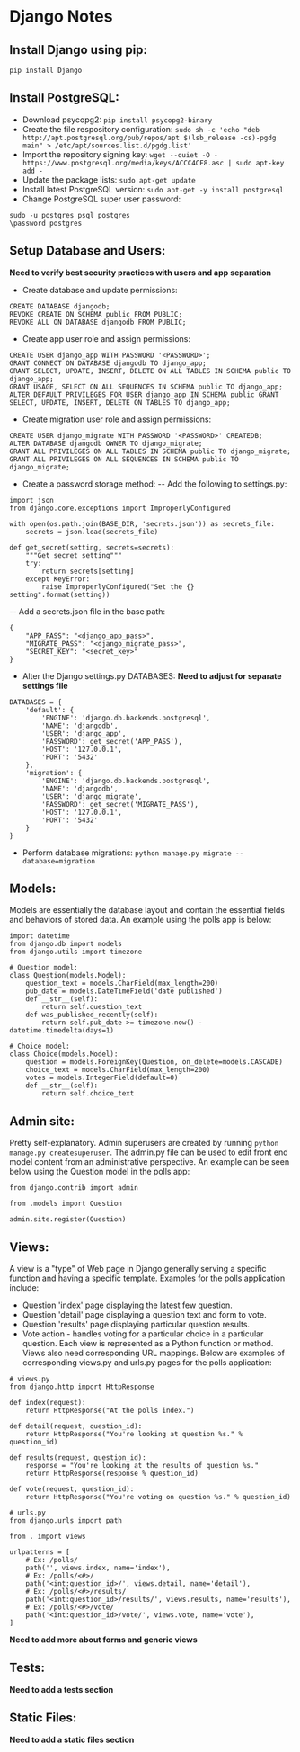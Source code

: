 # Django Notes

## Install Django using pip:
```pip install Django```
  
## Install PostgreSQL:
- Download psycopg2:
```pip install psycopg2-binary```
- Create the file respository configuration:
```sudo sh -c 'echo "deb http://apt.postgresql.org/pub/repos/apt $(lsb_release -cs)-pgdg main" > /etc/apt/sources.list.d/pgdg.list'```
- Import the repository signing key:
```wget --quiet -O - https://www.postgresql.org/media/keys/ACCC4CF8.asc | sudo apt-key add -```
- Update the package lists:
```sudo apt-get update```
- Install latest PostgreSQL version:
```sudo apt-get -y install postgresql```
- Change PostgreSQL super user password:
```
sudo -u postgres psql postgres
\password postgres
```
## Setup Database and Users:
**Need to verify best security practices with users and app separation**
- Create database and update permissions:
```
CREATE DATABASE djangodb;
REVOKE CREATE ON SCHEMA public FROM PUBLIC;
REVOKE ALL ON DATABASE djangodb FROM PUBLIC;
```
- Create app user role and assign permissions:
```
CREATE USER django_app WITH PASSWORD '<PASSWORD>';
GRANT CONNECT ON DATABASE djangodb TO django_app;
GRANT SELECT, UPDATE, INSERT, DELETE ON ALL TABLES IN SCHEMA public TO django_app;
GRANT USAGE, SELECT ON ALL SEQUENCES IN SCHEMA public TO django_app;
ALTER DEFAULT PRIVILEGES FOR USER django_app IN SCHEMA public GRANT SELECT, UPDATE, INSERT, DELETE ON TABLES TO django_app;
```
- Create migration user role and assign permissions:
```
CREATE USER django_migrate WITH PASSWORD '<PASSWORD>' CREATEDB;
ALTER DATABASE djangodb OWNER TO django_migrate;
GRANT ALL PRIVILEGES ON ALL TABLES IN SCHEMA public TO django_migrate;
GRANT ALL PRIVILEGES ON ALL SEQUENCES IN SCHEMA public TO django_migrate;
```
- Create a password storage method:
-- Add the following to settings.py:
```
import json
from django.core.exceptions import ImproperlyConfigured

with open(os.path.join(BASE_DIR, 'secrets.json')) as secrets_file:
    secrets = json.load(secrets_file)

def get_secret(setting, secrets=secrets):
    """Get secret setting"""
    try:
        return secrets[setting]
    except KeyError:
        raise ImproperlyConfigured("Set the {} setting".format(setting))
```
-- Add a secrets.json file in the base path:
```
{
	"APP_PASS": "<django_app_pass>",
	"MIGRATE_PASS": "<django_migrate_pass>",
	"SECRET_KEY": "<secret_key>"
}

```
- Alter the Django settings.py DATABASES:
**Need to adjust for separate settings file**
```
DATABASES = {
    'default': {
        'ENGINE': 'django.db.backends.postgresql',
        'NAME': 'djangodb',
        'USER': 'django_app',
        'PASSWORD': get_secret('APP_PASS'),
        'HOST': '127.0.0.1',
        'PORT': '5432'
    },
    'migration': {
        'ENGINE': 'django.db.backends.postgresql',
        'NAME': 'djangodb',
        'USER': 'django_migrate',
        'PASSWORD': get_secret('MIGRATE_PASS'),
        'HOST': '127.0.0.1',
        'PORT': '5432'
    }
}

```
- Perform database migrations:
```python manage.py migrate --database=migration```
## Models:
Models are essentially the database layout and contain the essential fields and behaviors of stored data. An example using the polls app is below:
```
import datetime
from django.db import models
from django.utils import timezone

# Question model:
class Question(models.Model):
    question_text = models.CharField(max_length=200)
    pub_date = models.DateTimeField('date published')
    def __str__(self):
        return self.question_text
    def was_published_recently(self):
        return self.pub_date >= timezone.now() - datetime.timedelta(days=1)

# Choice model:
class Choice(models.Model):
    question = models.ForeignKey(Question, on_delete=models.CASCADE)
    choice_text = models.CharField(max_length=200)
    votes = models.IntegerField(default=0)
    def __str__(self):
        return self.choice_text
```
## Admin site:
Pretty self-explanatory. Admin superusers are created by running ```python manage.py createsuperuser```. The admin.py file can be used to edit front end model content from an administrative perspective. An example can be seen below using the Question model in the polls app:
```
from django.contrib import admin

from .models import Question

admin.site.register(Question)
```
## Views:
A view is a "type" of Web page in Django generally serving a specific function and having a specific template. Examples for the polls application include:
- Question 'index' page displaying the latest few question.
- Question 'detail' page displaying a question text and form to vote.
- Question 'results' page displaying particular question results.
- Vote action - handles voting for a particular choice in a particular question.
Each view is represented as a Python function or method. Views also need corresponding URL mappings. Below are examples of corresponding views.py and urls.py pages for the polls application:
```
# views.py
from django.http import HttpResponse

def index(request):
    return HttpResponse("At the polls index.")

def detail(request, question_id):
    return HttpResponse("You're looking at question %s." % question_id)

def results(request, question_id):
    response = "You're looking at the results of question %s."
    return HttpResponse(response % question_id)

def vote(request, question_id):
    return HttpResponse("You're voting on question %s." % question_id)
```
```
# urls.py
from django.urls import path

from . import views

urlpatterns = [
    # Ex: /polls/
    path('', views.index, name='index'),
    # Ex: /polls/<#>/
    path('<int:question_id>/', views.detail, name='detail'),
    # Ex: /polls/<#>/results/
    path('<int:question_id>/results/', views.results, name='results'),
    # Ex: /polls/<#>/vote/
    path('<int:question_id>/vote/', views.vote, name='vote'),
]
```
**Need to add more about forms and generic views**
## Tests:
**Need to add a tests section**
## Static Files:
**Need to add a static files section**
